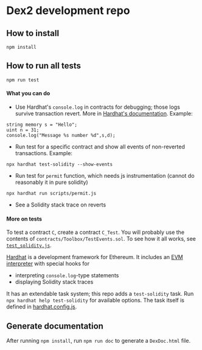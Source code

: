 # Dex2 development repo

## How to install

```
npm install
```

## How to run all tests

```
npm run test
```

#### What you can do

- Use Hardhat's `console.log` in contracts for debugging; those logs survive transaction revert. More in [Hardhat's documentation](https://hardhat.org/hardhat-network/#console-log). Example:

```
string memory s = "Hello";
uint n = 31;
console.log("Message %s number %d",s,d);
```

- Run test for a specific contract and show all events of non-reverted transactions. Example:

```
npx hardhat test-solidity --show-events
```

- Run test for `permit` function, which needs js instrumentation (cannot do reasonably it in pure solidity)

```
npx hardhat run scripts/permit.js
```

- See a Solidity stack trace on reverts

#### More on tests

To test a contract `C`, create a contract `C_Test`. You will probably use the contents of `contracts/Toolbox/TestEvents.sol`. To see how it all works, see [`test_solidity.js`](lib/test_solidity.js).

[Hardhat](https://hardhat.org) is a development framework for Ethereum. It includes an [EVM interpreter](https://hardhat.org/hardhat-network/) with special hooks for

- interpreting `console.log`-type statements
- displaying Solidity stack traces

It has an extendable task system; this repo adds a `test-solidity` task. Run `npx hardhat help test-solidity` for available options. The task itself is defined in [hardhat.config.js](./hardhat.config.js).

## Generate documentation

After running `npm install`, run `npm run doc` to generate a `DexDoc.html` file.
